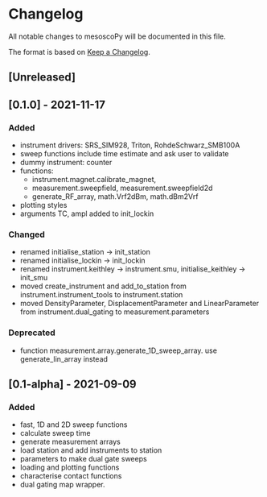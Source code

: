 # Changelog

All notable changes to mesoscoPy will be documented in this file.

The format is based on [Keep a Changelog](https://keepachangelog.com/en/1.0.0).

## [Unreleased]

## [0.1.0] - 2021-11-17
### Added
- instrument drivers: SRS_SIM928, Triton, RohdeSchwarz_SMB100A
- sweep functions include time estimate and ask user to validate
- dummy instrument: counter
- functions:
  * instrument.magnet.calibrate_magnet,
  * measurement.sweepfield, measurement.sweepfield2d
  * generate_RF_array, math.Vrf2dBm, math.dBm2Vrf
- plotting styles
- arguments TC, ampl added to init_lockin
### Changed
- renamed initialise_station -> init_station
- renamed initialise_lockin -> init_lockin
- renamed instrument.keithley -> instrument.smu, initialise_keithley -> init_smu
- moved create_instrument and add_to_station from instrument.instrument_tools to instrument.station
- moved DensityParameter, DisplacementParameter and LinearParameter from instrument.dual_gating to measurement.parameters
### Deprecated
- function measurement.array.generate_1D_sweep_array. use generate_lin_array instead

## [0.1-alpha] - 2021-09-09

### Added
- fast, 1D and 2D sweep functions
- calculate sweep time
- generate measurement arrays
- load station and add instruments to station
- parameters to make dual gate sweeps
- loading and plotting functions
- characterise contact functions
- dual gating map wrapper.
